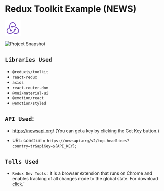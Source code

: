 # Redux Toolkit Example (NEWS)

<a href="#" target="_blank"> <img src="./src/assets/redux.svg" alt="redux-toolkit" height="50"/> </a>

![Project Snapshot](./src/assets/React-Project-14_News-With-Redux-Toolkit.gif)

## `Libraries Used`

- `@reduxjs/toolkit`
- `react-redux`
- `axios`
- `react-router-dom`
- `@mui/material-ui`
- `@emotion/react`
- `@emotion/styled`

## `API Used`:

- https://newsapi.org/
  (You can get a key by clicking the Get Key button.)

- URL:
  const url = `https://newsapi.org/v2/top-headlines?country=tr&apiKey=${API_KEY}`;

## `Tolls Used`

- `Redux Dev Tools` : It is a browser extension that runs on Chrome and enables tracking of all changes made to the global state. For download [click.](https://chrome.google.com/webstore/detail/redux-devtools/lmhkpmbekcpmknklioeibfkpmmfibljd?utm_source=chrome-ntp-icon)`

